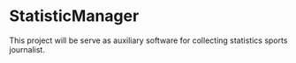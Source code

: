 # StatisticManager
This project will be serve as auxiliary software for collecting statistics sports journalist.
